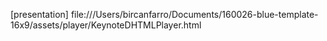 [presentation] file:///Users/bircanfarro/Documents/160026-blue-template-16x9/assets/player/KeynoteDHTMLPlayer.html
